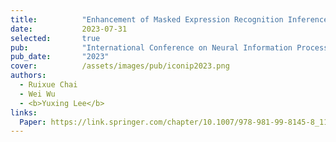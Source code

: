 ```yaml
---
title:          "Enhancement of Masked Expression Recognition Inference via Fusion Segmentation and Classifier"
date:           2023-07-31
selected:       true
pub:            "International Conference on Neural Information Processing (ICONIP)"
pub_date:       "2023"
cover:          /assets/images/pub/iconip2023.png
authors:
  - Ruixue Chai
  - Wei Wu
  - <b>Yuxing Lee</b> 
links:
  Paper: https://link.springer.com/chapter/10.1007/978-981-99-8145-8_11
---
```

